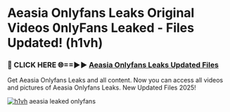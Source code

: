 # Aeasia Onlyfans Leaks Original Videos 0nlyFans Leaked - Files Updated! (h1vh)

<h3>🔴 CLICK HERE 🌐==►► <a href="https://tinyurl.com/x26r9saj" rel="nofollow">Aeasia Onlyfans Leaks Updated Files</a></h3>

Get Aeasia Onlyfans Leaks and all content. Now you can access all videos and pictures of Aeasia Onlyfans Leaks. New Updated Files 2025!

[![h1vh](https://i.imgur.com/LkgZPqh.gif)](https://tinyurl.com/x26r9saj)
aeasia leaked onlyfans